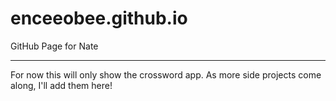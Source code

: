 # enceeobee.github.io

GitHub Page for Nate

---

For now this will only show the crossword app. As more side projects come along, I'll add them here!
